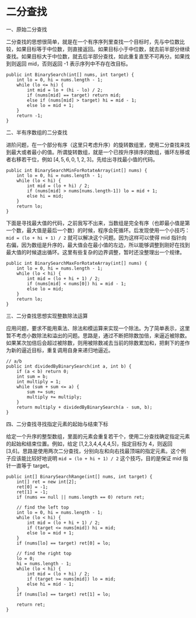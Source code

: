 # 二分查找



一、原始二分查找

二分查找的思想很简单，就是在一个有序序列里查找一个目标时，先与中位数比较，如果目标等于中位数，则直接返回。如果目标小于中位数，就去前半部分继续查找。如果目标大于中位数，就去后半部分查找，如此重复直至不可再分。如果找到则返回 mid，否则返回 -1 表示序列中不存在改目标。

```
public int BinarySearch(int[] nums, int target) {
    int lo = 0, hi = nums.length - 1;
    while (lo <= hi) {
        int mid = lo + (hi - lo) / 2;
        if (nums[mid] == target) return mid;
        else if (nums[mid] > target) hi = mid - 1;
        else lo = mid + 1;
    }
    return -1;
}
```

二、半有序数组的二分查找

进阶问题，在一个部分有序（这里只考虑升序）的旋转数组里，使用二分查找来找到最大或者最小的值。所谓旋转数组，就是一个已按升序排序的数组，循环左移或者右移若干位，例如 $[4,5,6,0,1,2,3]$。先给出寻找最小值的代码。

```
public int BinarySearchMinForRotateArray(int[] nums) {
    int lo = 0, hi = nums.length - 1;
    while (lo < hi) {
        int mid = (lo + hi) / 2;
        if (nums[mid] > nums[nums.length-1]) lo = mid + 1;
        else hi = mid;
    }
    return lo;
}
```

下面是寻找最大值的代码，之前我写不出来，当数组是完全有序（也即最小值是第一个数，最大值是最后一个数）的时候，程序会死循环。后发现使用一个小技巧：`mid = (lo + hi + 1) / 2` 就可以解决这个问题。因为这样可以使得 mid 指针向右偏，因为数组是升序的，最大值会在最小值的左边，所以能够调整到刚好在找到最大值的时候退出循环。这里有些复杂的边界调整，暂时还没整理出一个规律。

```
public int BinarySearchMaxForRotateArray(int[] nums) {
    int lo = 0, hi = nums.length - 1;
    while (lo < hi) {
        int mid = (lo + hi + 1) / 2;
        if (nums[mid] < nums[0]) hi = mid - 1;
        else lo = mid;
    }
    return lo;
}
```

三、二分查找思想实现整数除法运算

应用问题，要求不能用乘法、除法和模运算来实现一个除法。为了简单表示，这里暂不考虑小数除法和溢出的问题。思路是，通过不断把除数加倍，来逼近被除数。如果某次加倍后会超过被除数，则用被除数减去当前的除数累加和，把剩下的差作为新的逼近目标，重复调用自身来递归地逼近。

```
// a/b
public int dividedByBinarySearch(int a, int b) {
    if (a < b) return 0;
    int sum = b;
    int multiply = 1;
    while (sum + sum <= a) {
        sum += sum;
        multiply += multiply;
    }
    return multiply + dividedByBinarySearch(a - sum, b);
}
```

四、二分查找寻找指定元素的起始与结束下标

给定一个升序的整型数组，里面的元素会重复若干个，使用二分查找确定指定元素的起始和结束位置。例如，给定 [1,2,3,4,4,4,4,5]，指定目标为 4，则返回 [3,6]。思路是使用两次二分查找，分别向左和向右找最顶端的指定元素。这个例子应该能比较好地说明 `mid = (lo + hi + 1) / 2` 这个技巧，目的是保证 mid 指针一直等于 target。

```
public int[] BinarySearchRange(int[] nums, int target) {
    int[] ret = new int[2];
    ret[0] = -1;
    ret[1] = -1;
    if (nums == null || nums.length == 0) return ret;

    // find the left top
    int lo = 0, hi = nums.length - 1;
    while (lo < hi) {
        int mid = (lo + hi + 1) / 2;
        if (target <= nums[mid]) hi = mid;
        else lo = mid + 1;
    }
    if (nums[lo] == target) ret[0] = lo;

    // find the right top
    lo = 0;
    hi = nums.length - 1;
    while (lo < hi) {
        int mid = (lo + hi) / 2;
        if (target >= nums[mid]) lo = mid;
        else hi = mid - 1;
    }
    if (nums[lo] == target) ret[1] = lo;

    return ret;
}
```

